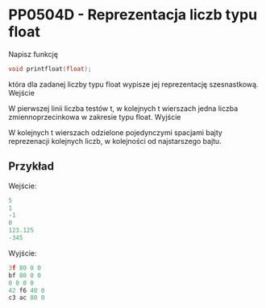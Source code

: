 # PP0504D - Reprezentacja liczb typu float

Napisz funkcję
```c++
void printfloat(float);
```
która dla zadanej liczby typu float wypisze jej reprezentację szesnastkową.
Wejście

W pierwszej linii liczba testów t, w kolejnych t wierszach jedna liczba zmiennoprzecinkowa w zakresie typu float.
Wyjście

W kolejnych t wierszach odzielone pojedynczymi spacjami bajty reprezenacji kolejnych liczb, w kolejności od najstarszego bajtu.
## Przykład

Wejście:
```c++
5
1 
-1 
0 
123.125 
-345
```
Wyjście:
```c++
3f 80 0 0 
bf 80 0 0 
0 0 0 0 
42 f6 40 0 
c3 ac 80 0 
```
